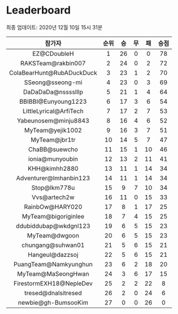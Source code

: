 # Leaderboard
최종 업데이트: 2020년 12월 10일 15시 31분




| 참가자 | 순위 | 승 | 무 | 패 | 승점 |
|:---:|:---:|:---:|:---:|:---:|:---:|
| EZ@CDoubleH | 1 | 26 | 0 | 0 | 78 |
| RAKSTeam@rakbin007 | 2 | 24 | 0 | 2 | 72 |
| ColaBearHunt@RubADuckDuck | 3 | 23 | 1 | 2 | 70 |
| SSeong@sseong-mi | 4 | 23 | 0 | 3 | 69 |
| DaDaDaDa@nsssslllp | 5 | 21 | 1 | 4 | 64 |
| BBIBBI@Eunyoung1223 | 6 | 17 | 3 | 6 | 54 |
| LittleLyrical@ArfiTech | 7 | 17 | 2 | 7 | 53 |
| Yabeunosem@minju8843 | 8 | 16 | 4 | 6 | 52 |
| MyTeam@yejik1002 | 9 | 16 | 3 | 7 | 51 |
| MyTeam@jbr1tr | 10 | 14 | 5 | 7 | 47 |
| ChaBB@suewcho | 11 | 15 | 1 | 10 | 46 |
| ionia@munyoubin | 12 | 13 | 2 | 11 | 41 |
| KHH@kimhh2880 | 13 | 11 | 1 | 14 | 34 |
| Adventurer@Imhanbin123 | 14 | 11 | 1 | 14 | 34 |
| Stop@lkm778u | 15 | 9 | 7 | 10 | 34 |
| Vvs@artech2w | 16 | 11 | 0 | 15 | 33 |
| RainbOw@HARY020 | 17 | 8 | 1 | 17 | 25 |
| MyTeam@bigoriginlee | 18 | 7 | 4 | 15 | 25 |
| ddubiddubap@wkdgnl123 | 19 | 6 | 5 | 15 | 23 |
| MyTeam@dwgoon | 20 | 6 | 5 | 15 | 23 |
| chungang@suhwan01 | 21 | 5 | 6 | 15 | 21 |
| Hangeul@dazzsoj | 22 | 5 | 6 | 15 | 21 |
| PuangTeam@Namkyunghun | 23 | 6 | 2 | 18 | 20 |
| MyTeam@MaSeongHwan | 24 | 3 | 6 | 17 | 15 |
| FirestormEXH18@NepleDev | 25 | 2 | 2 | 22 | 8 |
| tresed@dnalsitresed | 26 | 2 | 0 | 24 | 6 |
| newbie@gh-BumsooKim | 27 | 0 | 0 | 26 | 0 |